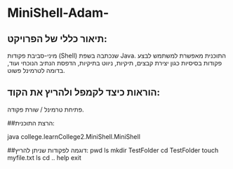 # MiniShell-Adam-

## תיאור כללי של הפרויקט:
מיני-סביבת פקודות (Shell) שנכתבה בשפת Java. התוכנית מאפשרת למשתמש לבצע פקודות בסיסיות כגון יצירת קבצים, תיקיות, ניווט בתיקיות, הדפסת הנתיב הנוכחי ועוד, בדומה לטרמינל פשוט.

## הוראות כיצד לקמפל ולהריץ את הקוד:
פתיחת טרמינל / שורת פקודה.

##הרצת התוכנית:

java college.learnCollege2.MiniShell.MiniShell

##דוגמה לפקודות שניתן להריץ:
pwd
ls
mkdir TestFolder
cd TestFolder
touch myfile.txt
ls
cd ..
help
exit



